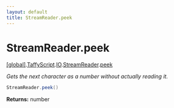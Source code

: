 ```yaml
---
layout: default
title: StreamReader.peek
---
```


# StreamReader.peek

[\[global\]]({{site.baseurl}}/docs/).[TaffyScript]({{site.baseurl}}/docs/TaffyScript/).[IO]({{site.baseurl}}/docs/TaffyScript/IO/).[StreamReader]({{site.baseurl}}/docs/TaffyScript/IO/StreamReader/).[peek]({{site.baseurl}}/docs/TaffyScript/IO/StreamReader/peek/)

_Gets the next character as a number without actually reading it._

```cs
StreamReader.peek()
```

**Returns:** number
